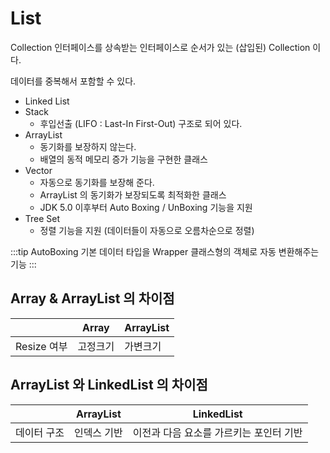 # List

Collection 인터페이스를 상속받는 인터페이스로 순서가 있는 (삽입된) Collection 이다.

데이터를 중복해서 포함할 수 있다.

* Linked List
* Stack
  * 후입선출 (LIFO : Last-In First-Out) 구조로 되어 있다.
* ArrayList
  * 동기화를 보장하지 않는다.
  * 배열의 동적 메모리 증가 기능을 구현한 클래스
* Vector  
  * 자동으로 동기화를 보장해 준다.
  * ArrayList 의 동기화가 보장되도록 최적화한 클래스
  * JDK 5.0 이후부터 Auto Boxing / UnBoxing 기능을 지원
* Tree Set
  * 정렬 기능을 지원 (데이터들이 자동으로 오름차순으로 정렬)

:::tip AutoBoxing
기본 데이터 타입을 Wrapper 클래스형의 객체로 자동 변환해주는 기능
:::

## Array & ArrayList 의 차이점

||Array|ArrayList|
|--|--|--|
|Resize 여부|고정크기|가변크기|

## ArrayList 와 LinkedList 의 차이점

||ArrayList|LinkedList|
|--|--|--|
|데이터 구조|인덱스 기반|이전과 다음 요소를 가르키는 포인터 기반|
